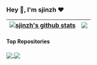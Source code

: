 ### Hey 👋, I'm sjinzh ❤

| <a href="https://github.com/sjinzh"><img align="center" src="https://github-readme-stats.vercel.app/api?username=sjinzh&show_icons=true&include_all_commits=true&theme=buefy" alt="sjinzh's github stats" /></a> | <a href="https://github.com/sjinzh"><img align="center" src="https://github-readme-stats.vercel.app/api/top-langs/?username=sjinzh&layout=compact&theme=buefy" /></a> |
| ------------- | ------------- |

#### Top Repositories

<a href="https://github.com/sjinzh/awesome-yolo-object-detection">
  <img align="center" src="https://github-readme-stats.vercel.app/api/pin/?username=sjinzh&repo=awesome-yolo-object-detection&theme=buefy" />
</a>
<a href="https://github.com/sjinzh/awesome-snn">
  <img align="center" src="https://github-readme-stats.vercel.app/api/pin/?username=sjinzh&repo=awesome-snn&theme=buefy" />
</a>